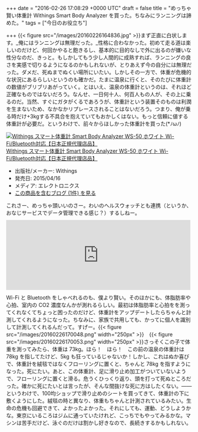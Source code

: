 
+++
date = "2016-02-26 17:08:29 +0000 UTC"
draft = false
title = "めっちゃ賢い体重計 Withings Smart Body Analyzer を買った。ちなみにランニングは諦めた。"
tags = ["今日のお役立ち"]

+++
{{< figure src="/images/20160226164836.jpg"  >}}まず正直に白状します。_俺にはランニングは無理だった。_性格に合わなかった。初めて走る道は楽しいのだけど、何回かやると飽きるし、基本的に目的なしで外に出るのが嫌いな性分なのだ、きっと。もしかしてもう少し人間的に成熟すれば、ランニングの良さを実感で切りるようになるのかもしれないが、とりあえず今の自分には無理だった。ダメだ、死ぬまでぬくい場所にいたい。しかしその一方で、体重が危機的な状況にあるらしいというのも確かだ。たまに温泉に行くと、そのたびに体重計の数値がブリブリあがっていく。とはいえ、温泉の体重計というのは、それほど正確なものではないだろう。なんせ、一日何十人、何百人もの人が、その上に乗るのだ。当然、すぐにガタがくるであろうが、体重計という装置そのものは利潤を生まないため、なかなかリプレースされることはないだろう。つまり、俺が乗る時だけ+3kgする不具合を抱えていてもおかしくはない。もっと信頼に値する体重計が必要だ。というわけで、前々からほしかった体重計を買った(*ﾉωﾉ)<div class="hatena-asin-detail"><a href="http://www.amazon.co.jp/exec/obidos/ASIN/B00V35HEIC/bestylesnet-22/"><img src="https://images-fe.ssl-images-amazon.com/images/I/31Mu7bSxI1L._SL160_.jpg" class="hatena-asin-detail-image" alt="Withings スマート体重計 Smart Body Analyzer WS-50 ホワイト Wi-Fi/Bluetooth対応【日本正規代理店品】" title="Withings スマート体重計 Smart Body Analyzer WS-50 ホワイト Wi-Fi/Bluetooth対応【日本正規代理店品】"/></a><div class="hatena-asin-detail-info"><a href="http://www.amazon.co.jp/exec/obidos/ASIN/B00V35HEIC/bestylesnet-22/">Withings スマート体重計 Smart Body Analyzer WS-50 ホワイト Wi-Fi/Bluetooth対応【日本正規代理店品】</a><ul><li><span class="hatena-asin-detail-label">出版社/メーカー:</span> Withings</li><li><span class="hatena-asin-detail-label">発売日:</span> 2015/04/16</li><li><span class="hatena-asin-detail-label">メディア:</span> エレクトロニクス</li><li><a href="http://d.hatena.ne.jp/asin/B00V35HEIC/bestylesnet-22" target="_blank">この商品を含むブログ (1件) を見る</a></li></ul></div><div class="hatena-asin-detail-foot"></div></div>これさー、めっちゃ頭いいのさー。わいのヘルスウォッチとも連携（というか、おなじサービスでデータ管理できる感じ？）するしねー。<iframe src="https://hatenablog-parts.com/embed?url=https%3A%2F%2Fblog.daruyanagi.jp%2Fentry%2F2015%2F12%2F20%2F045240" title="ランニング三日坊主を脱するため、ヘルスウォッチ Withings Activite Pop を買った。 - だるろぐ" class="embed-card embed-blogcard" scrolling="no" frameborder="0" style="display: block; width: 100%; height: 190px; max-width: 500px; margin: 10px 0px;"></iframe>Wi-Fi と Bluetooth をしゃべれるのも、僕より賢い。そのほかにも、体脂肪率や心拍、室内の CO2 濃度なんかが測れるらしい。最初は体脂肪率と心拍をを測ってくれなくてちょっと困ったのだけど、体重計をアップデートしたらちゃんと計測してくれるようになった。ちなみに、家族で共用しても、かってに個人を識別して計測してくれるんだって。すげー。{{< figure src="/images/20160226170048.png" width="250px" >}}　{{< figure src="/images/20160226170053.png" width="250px" >}}さっそくこの子で体重を測ってみたら、体重は 73kg。ほら！　ほら！　この前の温泉の体重計は 78kg を指してたけど、5kg も狂っているじゃないか！しかし、これはぬか喜びで、体重計を絨毯ではなくフローリングに置くと、ちゃんと 78kg を指すようになった。死にたい。あと、この体重計、足に滑り止め加工がついていないようで、フローリングに置くと滑る。危うくひっくり返り、頭を打って死ぬところだった。確かに死にたいとは言ったが、そんな間抜けな死に方はしたくない。――というわけで、100均ショップで滑り止めのシートを買ってきて、体重計の下に敷くようにした。絨毯の時と異なり、体重もちゃんと計測されているみたい。生命の危機も回避できて、よかったよかった。それにしても、運動、どうしようかな。東京にいるころはジムに通っていたけれど、こっちでもやってみるかな。マシンは苦手だけど、泳ぐのだけは割かし好きなので、長続きするかもしれない。


